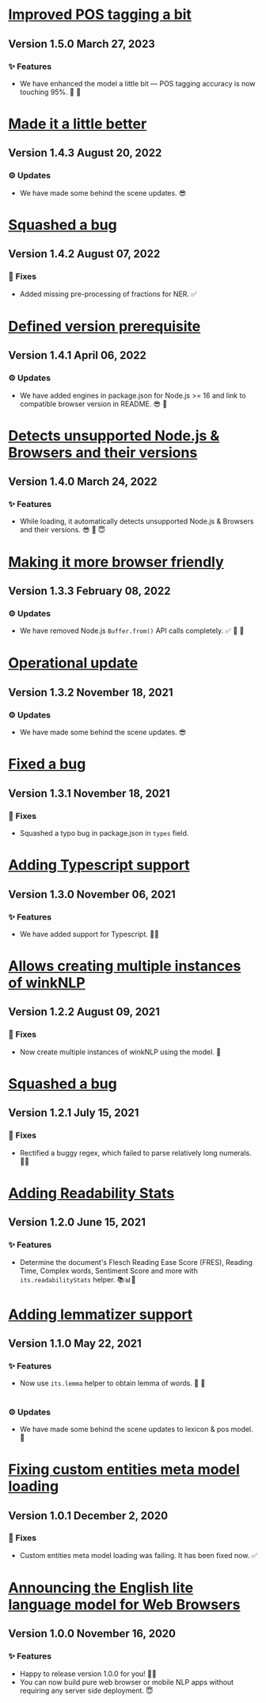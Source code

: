 # [Improved POS tagging a bit](https://github.com/winkjs/wink-eng-lite-web-model/releases/tag/1.5.0)
## Version 1.5.0 March 27, 2023

### ✨ Features

- We have enhanced the model a little bit — POS tagging accuracy is now touching 95%. 🙌 🎉

# [Made it a little better](https://github.com/winkjs/wink-eng-lite-web-model/releases/tag/1.4.3)
## Version 1.4.3 August 20, 2022

### ⚙️ Updates

- We have made some behind the scene updates. 😎

# [Squashed a bug](https://github.com/winkjs/wink-eng-lite-web-model/releases/tag/1.4.2)
## Version 1.4.2 August 07, 2022

### 🐛 Fixes
- Added missing pre-processing of fractions for NER. ✅

# [Defined version prerequisite](https://github.com/winkjs/wink-eng-lite-web-model/releases/tag/1.4.1)
## Version 1.4.1 April 06, 2022

### ⚙️ Updates

- We have added engines in package.json for Node.js >= 16 and link to compatible browser version in README. 😎 📔

# [Detects unsupported Node.js & Browsers and their versions](https://github.com/winkjs/wink-eng-lite-web-model/releases/tag/1.4.0)
## Version 1.4.0 March 24, 2022

### ✨ Features

- While loading, it automatically detects unsupported Node.js & Browsers and their versions. 😎 🙌 😇

# [Making it more browser friendly](https://github.com/winkjs/wink-eng-lite-web-model/releases/tag/1.3.3)
## Version 1.3.3 February 08, 2022

### ⚙️ Updates

- We have removed Node.js `Buffer.from()` API calls completely. ✅ 👏 🎉

# [Operational update](https://github.com/winkjs/wink-eng-lite-web-model/releases/tag/1.3.2)
## Version 1.3.2 November 18, 2021

### ⚙️ Updates

- We have made some behind the scene updates. 😎

# [Fixed a bug](https://github.com/winkjs/wink-eng-lite-web-model/releases/tag/1.3.1)
## Version 1.3.1 November 18, 2021

### 🐛 Fixes
- Squashed a typo bug in package.json in `types` field.

# [Adding Typescript support](https://github.com/winkjs/wink-eng-lite-web-model/releases/tag/1.3.0)
## Version 1.3.0 November 06, 2021

### ✨ Features
- We have added support for Typescript. 🙌🎉

# [Allows creating multiple instances of winkNLP](https://github.com/winkjs/wink-eng-lite-web-model/releases/tag/1.2.2)
## Version 1.2.2 August 09, 2021
### 🐛 Fixes
- Now create multiple instances of winkNLP using the model. 🔢

# [Squashed a bug](https://github.com/winkjs/wink-eng-lite-web-model/releases/tag/1.2.1)
## Version 1.2.1 July 15, 2021
### 🐛 Fixes
- Rectified a buggy regex, which failed to parse relatively long numerals. 👏✅


# [Adding Readability Stats](https://github.com/winkjs/wink-eng-lite-web-model/releases/tag/1.2.0)
## Version 1.2.0 June 15, 2021

### ✨ Features
- Determine the document's Flesch Reading Ease Score (FRES), Reading Time, Complex words, Sentiment Score and more with `its.readabilityStats` helper. 📚📊👏


# [Adding lemmatizer support](https://github.com/winkjs/wink-eng-lite-web-model/releases/tag/1.1.0)
## Version 1.1.0 May 22, 2021

### ✨ Features
- Now use `its.lemma` helper to obtain lemma of words. 👏 🎉

#
### ⚙️ Updates

- We have made some behind the scene updates to lexicon & pos model. 📔


# [Fixing custom entities meta model loading](https://github.com/winkjs/wink-eng-lite-web-model/releases/tag/1.0.1)
## Version 1.0.1 December 2, 2020


### 🐛 Fixes
- Custom entities meta model loading was failing. It has been fixed now. ✅


# [Announcing the English lite language model for Web Browsers](https://github.com/winkjs/wink-eng-lite-web-model/releases/tag/1.0.0)
## Version 1.0.0 November 16, 2020


### ✨ Features
- Happy to release version 1.0.0 for you! 💫👏
- You can now build pure web browser or mobile NLP apps without requiring any server side deployment. 😇
